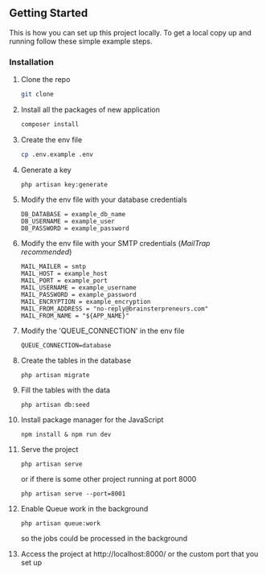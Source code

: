 ## Getting Started

This is how you can set up this project locally. To get a local copy up and running follow these simple example steps.

### Installation

1. Clone the repo
    ```sh
    git clone
    ```
2. Install all the packages of new application
    ```sh
    composer install
    ```
3. Create the env file
    ```sh
    cp .env.example .env
    ```
4. Generate a key
    ```
    php artisan key:generate
    ```
5. Modify the env file with your database credentials
    ```
    DB_DATABASE = example_db_name
    DB_USERNAME = example_user
    DB_PASSWORD = example_password
    ```
6. Modify the env file with your SMTP credentials (_MailTrap recommended_)
    ```
    MAIL_MAILER = smtp
    MAIL_HOST = example_host
    MAIL_PORT = example_port
    MAIL_USERNAME = example_username
    MAIL_PASSWORD = example_password
    MAIL_ENCRYPTION = example_encryption
    MAIL_FROM_ADDRESS = "no-reply@brainsterpreneurs.com"
    MAIL_FROM_NAME = "${APP_NAME}"
    ```
7. Modify the 'QUEUE_CONNECTION' in the env file
    ```
    QUEUE_CONNECTION=database
    ```

8. Create the tables in the database

    ```
    php artisan migrate
    ```

9. Fill the tables with the data

    ```
    php artisan db:seed
    ```

10. Install package manager for the JavaScript

    ```
    npm install & npm run dev
    ```

11. Serve the project

    ```
    php artisan serve
    ```

    or if there is some other project running at port 8000

    ```
    php artisan serve --port=8001
    ```

12. Enable Queue work in the background
    ```
    php artisan queue:work
    ```
    so the jobs could be processed in the background

13. Access the project at http://localhost:8000/ or the custom port that you set up

